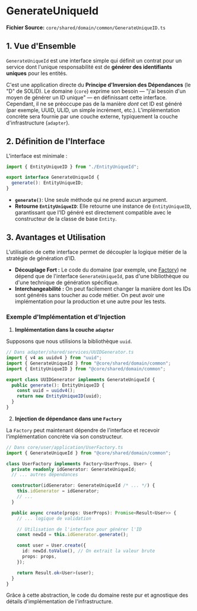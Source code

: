 # GenerateUniqueId

**Fichier Source:** `core/shared/domain/common/GenerateUniqueID.ts`

## 1. Vue d'Ensemble

`GenerateUniqueId` est une interface simple qui définit un contrat pour un service dont l'unique responsabilité est de **générer des identifiants uniques** pour les entités.

C'est une application directe du **Principe d'Inversion des Dépendances** (le "D" de SOLID). Le domaine (`core`) exprime son besoin — "j'ai besoin d'un moyen de générer un ID unique" — en définissant cette interface. Cependant, il ne se préoccupe pas de la manière _dont_ cet ID est généré (par exemple, UUID, ULID, un simple incrément, etc.). L'implémentation concrète sera fournie par une couche externe, typiquement la couche d'infrastructure (`adapter`).

## 2. Définition de l'Interface

L'interface est minimale :

```typescript
import { EntityUniqueID } from "./EntityUniqueId";

export interface GenerateUniqueId {
  generate(): EntityUniqueID;
}
```

- **`generate()`**: Une seule méthode qui ne prend aucun argument.
- **Retourne `EntityUniqueID`**: Elle retourne une instance de `EntityUniqueID`, garantissant que l'ID généré est directement compatible avec le constructeur de la classe de base `Entity`.

## 3. Avantages et Utilisation

L'utilisation de cette interface permet de découpler la logique métier de la stratégie de génération d'ID.

- **Découplage Fort :** Le code du domaine (par exemple, une [Factory](./Factory.md)) ne dépend que de l'interface `GenerateUniqueId`, pas d'une bibliothèque ou d'une technique de génération spécifique.
- **Interchangeabilité :** On peut facilement changer la manière dont les IDs sont générés sans toucher au code métier. On peut avoir une implémentation pour la production et une autre pour les tests.

### Exemple d'Implémentation et d'Injection

1.  **Implémentation dans la couche `adapter`**

Supposons que nous utilisions la bibliothèque `uuid`.

```typescript
// Dans adapter/shared/services/UUIDGenerator.ts
import { v4 as uuidv4 } from "uuid";
import { GenerateUniqueId } from "@core/shared/domain/common";
import { EntityUniqueID } from "@core/shared/domain/common";

export class UUIDGenerator implements GenerateUniqueId {
  public generate(): EntityUniqueID {
    const uuid = uuidv4();
    return new EntityUniqueID(uuid);
  }
}
```

2.  **Injection de dépendance dans une `Factory`**

La `Factory` peut maintenant dépendre de l'interface et recevoir l'implémentation concrète via son constructeur.

```typescript
// Dans core/user/application/UserFactory.ts
import { GenerateUniqueId } from "@core/shared/domain/common";

class UserFactory implements Factory<UserProps, User> {
  private readonly idGenerator: GenerateUniqueId;
  // ... autres dépendances

  constructor(idGenerator: GenerateUniqueId /* ... */) {
    this.idGenerator = idGenerator;
    // ...
  }

  public async create(props: UserProps): Promise<Result<User>> {
    // ... logique de validation

    // Utilisation de l'interface pour générer l'ID
    const newId = this.idGenerator.generate();

    const user = User.create({
      id: newId.toValue(), // On extrait la valeur brute
      props: props,
    });

    return Result.ok<User>(user);
  }
}
```

Grâce à cette abstraction, le code du domaine reste pur et agnostique des détails d'implémentation de l'infrastructure.
